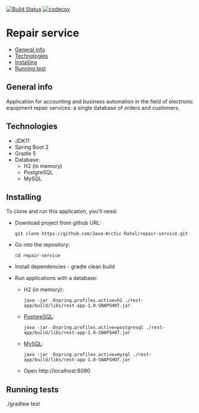 [![Build Status](https://travis-ci.com/Java-Arctic-Ratel/repair-service.svg?branch=master)](https://travis-ci.com/Java-Arctic-Ratel/repair-service) [![codecov](https://codecov.io/gh/Java-Arctic-Ratel/repair-service/branch/master/graph/badge.svg)](https://codecov.io/gh/Java-Arctic-Ratel/repair-service)
# Repair service
* [General info](#general-info)
* [Technologies](#technologies)
* [Installing](#installing)
* [Running test](#running-test)

## General info
Application for accounting and business automation in the field of electronic equipment repair services: a single database of orders and customers.

## Technologies
- JDK11
- Spring Boot 2
- Gradle 5
- Database:
  - H2 (in memory)
  - PostgreSQL
  - MySQL

## Installing
To clone and run this application, you'll need:
- Download project from github URL: 
            
      git clone https://github.com/Java-Arctic-Ratel/repair-service.git

- Go into the repository: 
        
      cd repair-service

- Install dependencies - gradle clean build
- Run applications with a database:
  - H2 (in memory): 
        
        java -jar -Dspring.profiles.active=h2 ./rest-app/build/libs/rest-app-1.0-SNAPSHOT.jar
  - [PostgreSQL](docs/postgresql.md): 
  
        java -jar -Dspring.profiles.active=postgresql ./rest-app/build/libs/rest-app-1.0-SNAPSHOT.jar
  - [MySQL](docs/mysql.md): 
        
        java -jar -Dspring.profiles.active=mysql ./rest-app/build/libs/rest-app-1.0-SNAPSHOT.jar
  - Open http://localhost:8090

## Running tests
./gradlew test